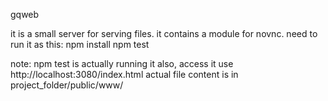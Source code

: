 gqweb

it is a small server for serving files.
it contains a module for novnc.
need to run it as this:
npm install
npm test

note: npm test is actually running it
also, access it use http://localhost:3080/index.html
actual file content is in project_folder/public/www/